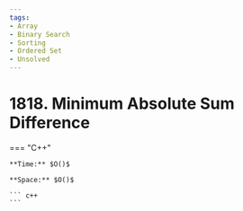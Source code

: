 ```yaml
---
tags:
- Array
- Binary Search
- Sorting
- Ordered Set
- Unsolved
---
```



# 1818. Minimum Absolute Sum Difference

=== "C++"

    **Time:** $O()$

    **Space:** $O()$

    ``` c++
    ```